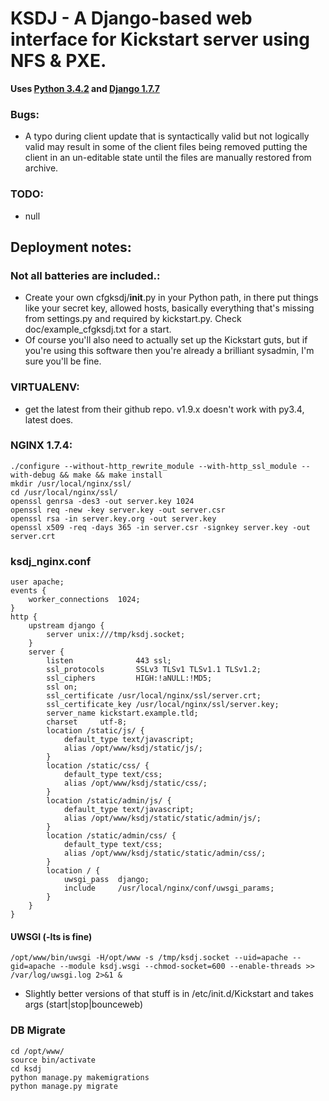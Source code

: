 KSDJ - A Django-based web interface for Kickstart server using NFS & PXE.
=============================================================
**Uses [Python 3.4.2](https://www.python.org/download/releases/3.4.2/) and
 [Django 1.7.7](https://www.djangoproject.com/download/1.7.7/tarball/)**

### Bugs:
* A typo during client update that is syntactically valid but not logically valid may result in some of the client 
files being removed putting the client in an un-editable state until the files are manually restored from archive.

### TODO:
* null

Deployment notes:
----------------

### Not all batteries are included.:
* Create your own cfgksdj/__init__.py in your Python path, in there put things like your secret key, allowed
 hosts, basically everything that's missing from settings.py and required by kickstart.py.
 Check doc/example_cfgksdj.txt for a start.
* Of course you'll also need to actually set up the Kickstart guts, but if you're using this software then you're
 already a brilliant sysadmin, I'm sure you'll be fine.


### VIRTUALENV:
* get the latest from their github repo. v1.9.x doesn't work with py3.4, latest does.

### NGINX 1.7.4:
    ./configure --without-http_rewrite_module --with-http_ssl_module --with-debug && make && make install
    mkdir /usr/local/nginx/ssl/
    cd /usr/local/nginx/ssl/
    openssl genrsa -des3 -out server.key 1024
    openssl req -new -key server.key -out server.csr
    openssl rsa -in server.key.org -out server.key
    openssl x509 -req -days 365 -in server.csr -signkey server.key -out server.crt

### ksdj_nginx.conf  

```
user apache;
events {
    worker_connections  1024;
}
http {
    upstream django {
        server unix:///tmp/ksdj.socket;
    }
    server {
        listen              443 ssl;
        ssl_protocols       SSLv3 TLSv1 TLSv1.1 TLSv1.2;
        ssl_ciphers         HIGH:!aNULL:!MD5;
        ssl on;
        ssl_certificate /usr/local/nginx/ssl/server.crt;
        ssl_certificate_key /usr/local/nginx/ssl/server.key;
        server_name kickstart.example.tld;
        charset     utf-8;
        location /static/js/ {
            default_type text/javascript;
            alias /opt/www/ksdj/static/js/;
        }
        location /static/css/ {
            default_type text/css;
            alias /opt/www/ksdj/static/css/;
        }  
        location /static/admin/js/ {  
            default_type text/javascript;  
            alias /opt/www/ksdj/static/static/admin/js/;  
        }  
        location /static/admin/css/ {  
            default_type text/css;  
            alias /opt/www/ksdj/static/static/admin/css/;  
        }  
        location / {  
            uwsgi_pass  django;  
            include     /usr/local/nginx/conf/uwsgi_params;  
        }  
    }  
}  
```

#### UWSGI (-lts is fine)
    /opt/www/bin/uwsgi -H/opt/www -s /tmp/ksdj.socket --uid=apache --gid=apache --module ksdj.wsgi --chmod-socket=600 --enable-threads >> /var/log/uwsgi.log 2>&1 &

* Slightly better versions of that stuff is in /etc/init.d/Kickstart and takes args (start|stop|bounceweb)


### DB Migrate
    cd /opt/www/
    source bin/activate
    cd ksdj
    python manage.py makemigrations
    python manage.py migrate
